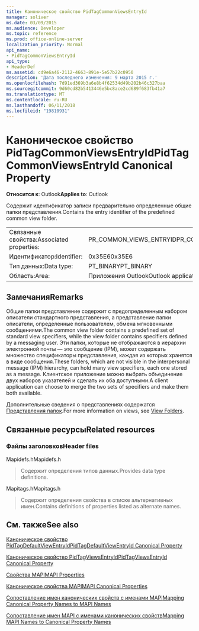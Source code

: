 ```yaml
---
title: Каноническое свойство PidTagCommonViewsEntryId
manager: soliver
ms.date: 03/09/2015
ms.audience: Developer
ms.topic: reference
ms.prod: office-online-server
localization_priority: Normal
api_name:
- PidTagCommonViewsEntryId
api_type:
- HeaderDef
ms.assetid: cd9e6a46-2112-4663-891e-5e57b22c0950
description: 'Дата последнего изменения: 9 марта 2015 г.'
ms.openlocfilehash: 7d91ed369b3a6e8b4f62534d49b202b46c327baa
ms.sourcegitcommit: 9d60cd82b5413446e5bc8ace2cd689f683fb41a7
ms.translationtype: MT
ms.contentlocale: ru-RU
ms.lasthandoff: 06/11/2018
ms.locfileid: "19810931"
---
```

# <a name="pidtagcommonviewsentryid-canonical-property"></a><span data-ttu-id="85141-103">Каноническое свойство PidTagCommonViewsEntryId</span><span class="sxs-lookup"><span data-stu-id="85141-103">PidTagCommonViewsEntryId Canonical Property</span></span>

  
  
<span data-ttu-id="85141-104">**Относится к**: Outlook</span><span class="sxs-lookup"><span data-stu-id="85141-104">**Applies to**: Outlook</span></span> 
  
<span data-ttu-id="85141-105">Содержит идентификатор записи предварительно определенные общие папки представления.</span><span class="sxs-lookup"><span data-stu-id="85141-105">Contains the entry identifier of the predefined common view folder.</span></span> 
  
|||
|:-----|:-----|
|<span data-ttu-id="85141-106">Связанные свойства:</span><span class="sxs-lookup"><span data-stu-id="85141-106">Associated properties:</span></span>  <br/> |<span data-ttu-id="85141-107">PR_COMMON_VIEWS_ENTRYID</span><span class="sxs-lookup"><span data-stu-id="85141-107">PR_COMMON_VIEWS_ENTRYID</span></span>  <br/> |
|<span data-ttu-id="85141-108">Идентификатор:</span><span class="sxs-lookup"><span data-stu-id="85141-108">Identifier:</span></span>  <br/> |<span data-ttu-id="85141-109">0x35E6</span><span class="sxs-lookup"><span data-stu-id="85141-109">0x35E6</span></span>  <br/> |
|<span data-ttu-id="85141-110">Тип данных:</span><span class="sxs-lookup"><span data-stu-id="85141-110">Data type:</span></span>  <br/> |<span data-ttu-id="85141-111">PT_BINARY</span><span class="sxs-lookup"><span data-stu-id="85141-111">PT_BINARY</span></span>  <br/> |
|<span data-ttu-id="85141-112">Область:</span><span class="sxs-lookup"><span data-stu-id="85141-112">Area:</span></span>  <br/> |<span data-ttu-id="85141-113">Приложения Outlook</span><span class="sxs-lookup"><span data-stu-id="85141-113">Outlook application</span></span>  <br/> |
   
## <a name="remarks"></a><span data-ttu-id="85141-114">Замечания</span><span class="sxs-lookup"><span data-stu-id="85141-114">Remarks</span></span>

<span data-ttu-id="85141-115">Общие папки представление содержит с предопределенным набором описатели стандартного представления, а представление папки описатели, определенные пользователем, обмена мгновенными сообщениями.</span><span class="sxs-lookup"><span data-stu-id="85141-115">The common view folder contains a predefined set of standard view specifiers, while the view folder contains specifiers defined by a messaging user.</span></span> <span data-ttu-id="85141-116">Эти папки, которые не отображаются в иерархии электронной почты — это сообщение (IPM), может содержать множество спецификаторы представления, каждая из которых хранятся в виде сообщения.</span><span class="sxs-lookup"><span data-stu-id="85141-116">These folders, which are not visible in the interpersonal message (IPM) hierarchy, can hold many view specifiers, each one stored as a message.</span></span> <span data-ttu-id="85141-117">Клиентское приложение можно выбрать объединение двух наборов указателей и сделать их оба доступными.</span><span class="sxs-lookup"><span data-stu-id="85141-117">A client application can choose to merge the two sets of specifiers and make them both available.</span></span> 
  
<span data-ttu-id="85141-118">Дополнительные сведения о представлениях содержатся [Представления папок](mapi-view-folders.md).</span><span class="sxs-lookup"><span data-stu-id="85141-118">For more information on views, see [View Folders](mapi-view-folders.md).</span></span>
  
## <a name="related-resources"></a><span data-ttu-id="85141-119">Связанные ресурсы</span><span class="sxs-lookup"><span data-stu-id="85141-119">Related resources</span></span>

### <a name="header-files"></a><span data-ttu-id="85141-120">Файлы заголовков</span><span class="sxs-lookup"><span data-stu-id="85141-120">Header files</span></span>

<span data-ttu-id="85141-121">Mapidefs.h</span><span class="sxs-lookup"><span data-stu-id="85141-121">Mapidefs.h</span></span>
  
> <span data-ttu-id="85141-122">Содержит определения типов данных.</span><span class="sxs-lookup"><span data-stu-id="85141-122">Provides data type definitions.</span></span>
    
<span data-ttu-id="85141-123">Mapitags.h</span><span class="sxs-lookup"><span data-stu-id="85141-123">Mapitags.h</span></span>
  
> <span data-ttu-id="85141-124">Содержит определения свойства в списке альтернативных имен.</span><span class="sxs-lookup"><span data-stu-id="85141-124">Contains definitions of properties listed as alternate names.</span></span>
    
## <a name="see-also"></a><span data-ttu-id="85141-125">См. также</span><span class="sxs-lookup"><span data-stu-id="85141-125">See also</span></span>



[<span data-ttu-id="85141-126">Каноническое свойство PidTagDefaultViewEntryId</span><span class="sxs-lookup"><span data-stu-id="85141-126">PidTagDefaultViewEntryId Canonical Property</span></span>](pidtagdefaultviewentryid-canonical-property.md)
  
[<span data-ttu-id="85141-127">Каноническое свойство PidTagViewsEntryId</span><span class="sxs-lookup"><span data-stu-id="85141-127">PidTagViewsEntryId Canonical Property</span></span>](pidtagviewsentryid-canonical-property.md)


[<span data-ttu-id="85141-128">Свойства MAPI</span><span class="sxs-lookup"><span data-stu-id="85141-128">MAPI Properties</span></span>](mapi-properties.md)
  
[<span data-ttu-id="85141-129">Каноническое свойства MAPI</span><span class="sxs-lookup"><span data-stu-id="85141-129">MAPI Canonical Properties</span></span>](mapi-canonical-properties.md)
  
[<span data-ttu-id="85141-130">Сопоставление имен канонических свойств с именами MAPI</span><span class="sxs-lookup"><span data-stu-id="85141-130">Mapping Canonical Property Names to MAPI Names</span></span>](mapping-canonical-property-names-to-mapi-names.md)
  
[<span data-ttu-id="85141-131">Сопоставление имен MAPI с именами канонических свойств</span><span class="sxs-lookup"><span data-stu-id="85141-131">Mapping MAPI Names to Canonical Property Names</span></span>](mapping-mapi-names-to-canonical-property-names.md)

